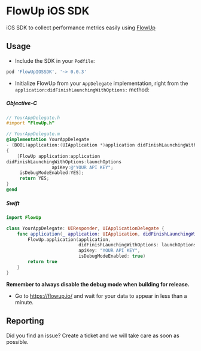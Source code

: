 # FlowUp iOS SDK

iOS SDK to collect performance metrics easily using [FlowUp](http://flowup.io)

## Usage

* Include the SDK in your `Podfile`:

```ruby
pod 'FlowUpIOSSDK', '~> 0.0.3'
```

* Initialize FlowUp from your `AppDelegate` implementation, right from the `application:didFinishLaunchingWithOptions:` method:

##### _Objective-C_

```objectivec
// YourAppDelegate.h
#import "FlowUp.h"

// YourAppDelegate.m
@implementation YourAppDelegate
- (BOOL)application:(UIApplication *)application didFinishLaunchingWithOptions:(NSDictionary *)launchOptions
{
    [FlowUp application:application
didFinishLaunchingWithOptions:launchOptions
                 apiKey:@"YOUR API KEY";
     isDebugModeEnabled:YES];
     return YES;
}
@end
```

##### _Swift_
```swift
import FlowUp

class YourAppDelegate: UIResponder, UIApplicationDelegate {
    func application(_ application: UIApplication, didFinishLaunchingWithOptions launchOptions: [UIApplicationLaunchOptionsKey: Any]?) -> Bool {
        FlowUp.application(application,
                           didFinishLaunchingWithOptions: launchOptions,
                           apiKey: "YOUR API KEY",
                           isDebugModeEnabled: true)
        return true
    }
}
```

**Remember to always disable the debug mode when building for release.**

* Go to https://flowup.io/ and wait for your data to appear in less than a minute.

## Reporting

Did you find an issue? Create a ticket and we will take care as soon as possible.

